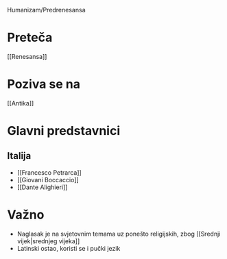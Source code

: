 Humanizam/Predrenesansa

# Preteča
[[Renesansa]]
# Poziva se na
[[Antika]]

# Glavni predstavnici
## Italija
- [[Francesco Petrarca]]
- [[Giovani Boccaccio]]
- [[Dante Alighieri]]

# Važno
- Naglasak je na svjetovnim temama uz ponešto religijskih, zbog [[Srednji vijek|srednjeg vijeka]]
- Latinski ostao, koristi se i pučki jezik
